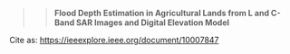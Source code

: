 >>**Flood Depth Estimation in Agricultural Lands from L and C-Band SAR Images and Digital Elevation Model**    
  
Cite as: https://ieeexplore.ieee.org/document/10007847
